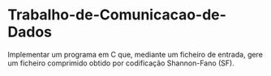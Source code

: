 # Trabalho-de-Comunicacao-de-Dados
Implementar um programa em C que, mediante um ficheiro de entrada, gere um ficheiro comprimido obtido por codificação Shannon-Fano (SF).
